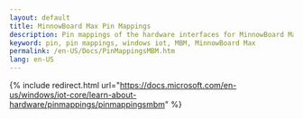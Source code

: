 ```yaml
---
layout: default
title: MinnowBoard Max Pin Mappings
description: Pin mappings of the hardware interfaces for MinnowBoard Max
keyword: pin, pin mappings, windows iot, MBM, MinnowBoard Max
permalink: /en-US/Docs/PinMappingsMBM.htm
lang: en-US
---
```

{% include redirect.html url="https://docs.microsoft.com/en-us/windows/iot-core/learn-about-hardware/pinmappings/pinmappingsmbm" %}
